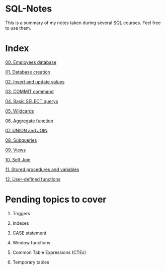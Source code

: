 # SQL-Notes

This is a summary of my notes taken during several SQL courses.
Feel free to use them.

# Index

[00. Employees database](00.%20employees%20database.rar)

[01. Database creation](01.%20Database%20creation.sql)

[02. Insert and update values](02.%20Insert%20and%20update%20values.sql)

[03. COMMIT command](03.%20COMMIT%20command.sql)

[04. Basic SELECT querys](04.%20Basic%20SELECT%20querys.sql)

[05. Wildcards](05.%20Wildcards.sql)

[06. Aggregate function](06.%20Aggregate%20functions.sql)

[07. UNION and JOIN](07.%20UNION%20and%20JOINs.sql)

[08. Subqueries](08.%20Subqueries.sql)

[09. Views](09.%20Views.sql)

[10. Self Join](10.%20Self%20join.sql)

[11. Stored procedures and variables](11.%20Stored%20procedures%20and%20variables.sql)

[12. User-defined functions](12.%20User-defined%20functions.sql)

# Pending topics to cover

1. Triggers

2. Indexes

3. CASE statement

4. Window functions

5. Common Table Expressions (CTEs)

6. Temporary tables
